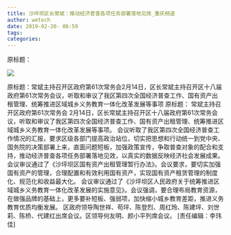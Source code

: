 ```yaml
---
title: 沙坪坝区长常斌：推动经济普查各项任务部署落地见效_重庆频道
author: wetech
date: 2019-02-20- 06:59
tags: 
categories: 
---
```

原标题：
<!-- more -->
                
<img align="center" border="0" src="http://p2.ifengimg.com/a/2016/0810/204c433878d5cf9size1_w16_h16.png" />
                
            
原标题：常斌主持召开区政府第61次常务会2月14日，区长常斌主持召开区十八届政府第61次常务会议，听取和审议了我区第四次全国经济普查工作、国有资产出租管理、统筹推进区域城乡义务教育一体化改革发展等事项
原标题：
常斌主持召开区政府第61次常务会
2月14日，区长常斌主持召开区十八届政府第61次常务会议，听取和审议了我区第四次全国经济普查工作、国有资产出租管理、统筹推进区域城乡义务教育一体化改革发展等事项。
会议听取了我区第四次全国经济普查工作情况的汇报，要求区级各部门提高政治站位，切实把思想和行动统一到党中央、国务院的决策部署上来，直面问题短板，加强政策宣传，争取普查对象的配合和支持，推动经济普查各项任务部署落地见效，以真实的数据反映经济社会发展成果。
会议审议通过了《沙坪坝区国有资产出租管理暂行办法》。会议要求，要切实加强国有资产的管理，合理配置和有效利用国有资产，实现国有资产租赁管理的制度化、规范化和收益最大化。
会议审议通过了《沙坪坝区人民政府关于统筹推进区域城乡义务教育一体化改革发展的实施意见》。会议强调，要合理布局教育资源，在做强品牌的基础上，更多要补短板、强弱项，加快缩小城乡教育差距，推进义务教育优质均衡发展。
区政府领导陶世祥、苟坪、陈登烈、周红玲、陈建坪、刘世莉、陈桥、代建红出席会议。区领导何友明、颜小平列席会议。
[责任编辑：李玮佳]
            
